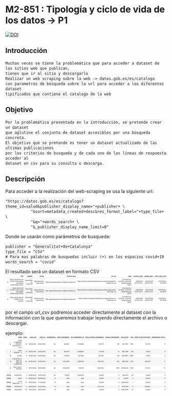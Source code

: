 # M2-851 : Tipología y ciclo de vida de los datos -> P1 

[![DOI](https://zenodo.org/badge/DOI/10.5281/zenodo.4256984.svg)](https://doi.org/10.5281/zenodo.4256984)

## Introducción
    Muchas veces se tiene la problemática que para acceder a dataset de los sitios web que publican,
    tienes que ir al sitio y descargarlo
    Realizar un web scraping sobre la web -> datos.gob.es/es/catalogo 
    con parametros de búsqueda sobre la url para acceder a los diferentes dataset
    tipificados que contiene el catalogo de la web

## Objetivo
    Por la problemática presentada en la introducción, se pretende crear un dataset 
    que aglutine el conjunto de dataset accesibles por una búsqueda concreta.
    El objetivo que se pretende es tener un dataset actualizado de las ultimas publicaciones
    por los criterios de busqueda y de cada uno de las líneas de respuesta acceder al
    dataset en csv para su consulta o descarga.
    
## Descripción

Para acceder a la realización del web-scraping se usa la siguiente url:
```
"https://datos.gob.es/es/catalogo?theme_id=salud&publisher_display_name="+publisher+ \
           "&sort=metadata_created+desc&res_format_label="+type_file+ \
           "&q="+words_search+ \
           "&_publisher_display_name_limit=0"
```
Donde se usarán como parámetros de busqueda:
```
publisher = "Generalitat+de+Catalunya"
type_file = "CSV"
# Para mas palabras de busquedas incluir (+) en los espacios covid+19
words_search = "covid"
```
El resultado será un dataset en formato CSV
![](./img/dataset-example.png)

por el campo url_csv podremos acceder directamente al dataset con la información con la
que queremos trabajar leyendo directamente el archivo o descargar. 

ejemplo:
![](./img/ejemplo-url_csv.png)


